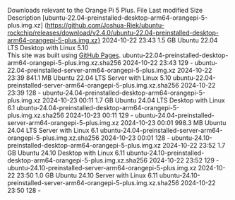 
Downloads relevant to the Orange Pi 5 Plus.
File	Last modified	Size	Description
[ubuntu-22.04-preinstalled-desktop-arm64-orangepi-5-plus.img.xz] 
(https://github.com/Joshua-Riek/ubuntu-rockchip/releases/download/v2.4.0/ubuntu-22.04-preinstalled-desktop-arm64-orangepi-5-plus.img.xz}
2024-10-22 23:43	1.5 GB	Ubuntu 22.04 LTS Desktop with Linux 5.10
<br>This site was built using [GitHub Pages](https://pages.github.com/).
 ubuntu-22.04-preinstalled-desktop-arm64-orangepi-5-plus.img.xz.sha256	2024-10-22 23:43	129	-
 ubuntu-22.04-preinstalled-server-arm64-orangepi-5-plus.img.xz	2024-10-22 23:39	841.1 MB	Ubuntu 22.04 LTS Server with Linux 5.10
 ubuntu-22.04-preinstalled-server-arm64-orangepi-5-plus.img.xz.sha256	2024-10-22 23:39	128	-
 ubuntu-24.04-preinstalled-desktop-arm64-orangepi-5-plus.img.xz	2024-10-23 00:11	1.7 GB	Ubuntu 24.04 LTS Desktop with Linux 6.1
 ubuntu-24.04-preinstalled-desktop-arm64-orangepi-5-plus.img.xz.sha256	2024-10-23 00:11	129	-
 ubuntu-24.04-preinstalled-server-arm64-orangepi-5-plus.img.xz	2024-10-23 00:01	998.3 MB	Ubuntu 24.04 LTS Server with Linux 6.1
 ubuntu-24.04-preinstalled-server-arm64-orangepi-5-plus.img.xz.sha256	2024-10-23 00:01	128	-
 ubuntu-24.10-preinstalled-desktop-arm64-orangepi-5-plus.img.xz	2024-10-22 23:52	1.7 GB	Ubuntu 24.10 Desktop with Linux 6.11
 ubuntu-24.10-preinstalled-desktop-arm64-orangepi-5-plus.img.xz.sha256	2024-10-22 23:52	129	-
 ubuntu-24.10-preinstalled-server-arm64-orangepi-5-plus.img.xz	2024-10-22 23:50	1.0 GB	Ubuntu 24.10 Server with Linux 6.11
 ubuntu-24.10-preinstalled-server-arm64-orangepi-5-plus.img.xz.sha256	2024-10-22 23:50	128	-
